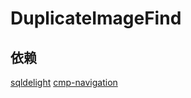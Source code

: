 # DuplicateImageFind

## 依赖

[sqldelight](https://github.com/sqldelight/sqldelight)
[cmp-navigation](https://www.jetbrains.com/help/kotlin-multiplatform-dev/compose-navigation.html)